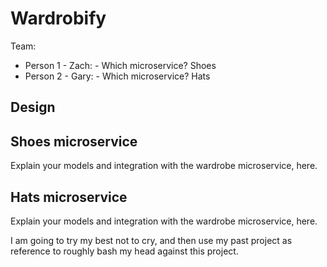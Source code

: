 # Wardrobify

Team:

* Person 1 - Zach: - Which microservice? Shoes
* Person 2 - Gary: - Which microservice? Hats

## Design

## Shoes microservice

Explain your models and integration with the wardrobe
microservice, here.

## Hats microservice

Explain your models and integration with the wardrobe
microservice, here.

I am going to try my best not to cry, and then use my past project as reference to roughly bash my head against this project.